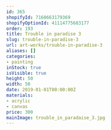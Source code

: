 ```yaml
---
id: 365
shopifyId: 7160663179369
shopifyOptionId: 41114775683177
order: 193
title: Trouble in paradise 3
slug: trouble-in-paradise-3
url: art-works/trouble-in-paradise-3
aliases: []
categories:
- painting
inStock: true
isVisible: true
height: 50
width: 50
date: 2019-01-01T00:00:00Z
materials:
- acrylic
- canvas
price: 300
mainImage: trouble_in_paradaise_3.jpg
---
```

